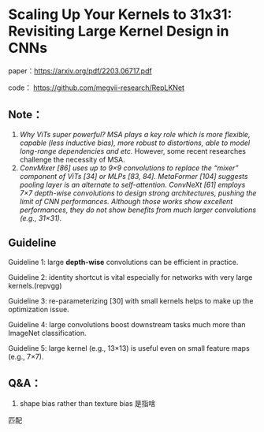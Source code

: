 # Scaling Up Your Kernels to 31x31: Revisiting Large Kernel Design in CNNs

paper：https://arxiv.org/pdf/2203.06717.pdf

code： https://github.com/megvii-research/RepLKNet



## Note：

1.  *Why ViTs super powerful? MSA plays a key role which is more flexible, capable (less inductive bias), more robust to distortions, able to model long-range dependencies and etc.* However, some recent researches challenge the necessity of MSA.
2.  *ConvMixer [86] uses up to 9×9 convolutions to replace the “mixer” component of ViTs [34] or MLPs [83, 84]. MetaFormer [104] suggests pooling layer is an alternate to self-attention. ConvNeXt [61] employs 7×7 depth-wise convolutions to design strong architectures, pushing the limit of CNN performances. Although those works show excellent performances, they do not show benefits from much larger convolutions (e.g., 31×31).*



## Guideline

Guideline 1: large **depth-wise** convolutions can be efficient in practice.

Guideline 2: identity shortcut is vital especially for networks with very large kernels.(repvgg)

Guideline 3: re-parameterizing [30] with small kernels helps to make up the optimization issue.

Guideline 4: large convolutions boost downstream tasks much more than ImageNet classification.

Guideline 5: large kernel (e.g., 13×13) is useful even on small feature maps (e.g., 7×7).

## Q&A：

1.  shape bias rather than texture bias 是指啥

    







匹配

